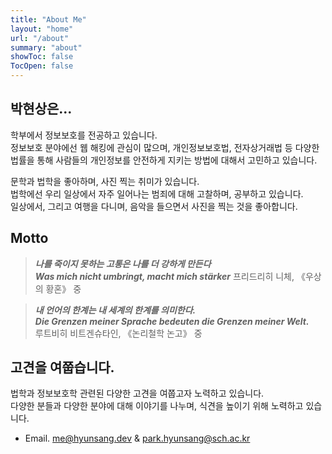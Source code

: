 ```yaml
---
title: "About Me"
layout: "home"
url: "/about"
summary: "about"
showToc: false 
TocOpen: false
---
```

## 박현상은...

학부에서 정보보호를 전공하고 있습니다.  
정보보호 분야에선 웹 해킹에 관심이 많으며, 개인정보보호법, 전자상거래법 등 다양한 법률을 통해 사람들의 개인정보를 안전하게 지키는 방법에 대해서 고민하고 있습니다.  

문학과 법학을 좋아하며, 사진 찍는 취미가 있습니다.  
법학에선 우리 일상에서 자주 일어나는 범죄에 대해 고찰하며, 공부하고 있습니다.  
일상에서, 그리고 여행을 다니며, 음악을 들으면서 사진을 찍는 것을 좋아합니다.  

## Motto

> ***나를 죽이지 못하는 고통은 나를 더 강하게 만든다***  
> ***Was mich nicht umbringt, macht mich stärker***
> 프리드리히 니체, 《우상의 황혼》 중

> ***내 언어의 한계는 내 세계의 한계를 의미한다.***  
> ***Die Grenzen meiner Sprache bedeuten die Grenzen meiner Welt.***  
> 루트비히 비트겐슈타인, 《논리철학 논고》 중

## 고견을 여쭙습니다.
법학과 정보보호학 관련된 다양한 고견을 여쭙고자 노력하고 있습니다.  
다양한 분들과 다양한 분야에 대해 이야기를 나누며, 식견을 높이기 위해 노력하고 있습니다.  

- Email. [me@hyunsang.dev](mailto:me@hyunsang.dev) & [park.hyunsang@sch.ac.kr](mailto:park.hyunsang@sch.ac.kr)
